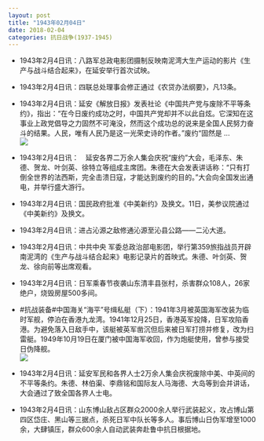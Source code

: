 ```yaml
---
layout: post
title: "1943年02月04日"
date: 2018-02-04
categories: 抗日战争(1937-1945)
---
```


<meta name="referrer" content="no-referrer" />

- 1943年2月4日讯：八路军总政电影团摄制反映南泥湾大生产运动的影片《生产与战斗结合起来》，在延安举行首次试映。 

- 1943年2月4日讯：四联总处理事会修正通过《农贷办法纲要》，凡13条。 

- 1943年2月4日讯：延安《解放日报》发表社论《中国共产党与废除不平等条约》，指出：“在今日废约成功之时，中国共产党却并不以此自炫。它深知在这事业上政党倡导之力固然不可淹没，然而这个成功总的说来是全国人民努力奋斗的结果。人民，唯有人民乃是这一光荣史诗的作者。”废约“固然是 ... <br/><img src="https://wx1.sinaimg.cn/large/aca367d8ly1fo4nz9w5rmj20c809zwej.jpg" />

- 1943年2月4日讯：　延安各界二万余人集会庆祝“废约”大会，毛泽东、朱德、贺龙、叶剑英、徐特立等组成主席团。朱德在大会发表讲话称：“只有打倒全世界的法西斯，完全击溃日寇，才能达到废约的目的。”大会向全国发出通电，并举行盛大游行。 

- 1943年2月4日讯：国民政府批准《中美新约》及换文。11日，美参议院通过《中美新约》及换文。 

- 1943年2月4日讯：进占沁源之敌修通沁源至沁县公路——二沁大道。 

- 1943年2月4日讯：中共中央 军委总政治部电影团，举行第359旅指战员开辟南泥湾的《生产与战斗结合起来》电影记录片的首映式。朱德、叶剑英、贺龙、徐向前等出席观看。 

- 1943年2月4日讯：日军乘春节夜袭山东清丰县张村，杀害群众108人，26家绝户，烧毁房屋500多间。 

- #抗战装备#中国海关“海平”号缉私艇（下）：1941年3月被英国海军改装为临时军舰，停泊在香港九龙湾。1941年12月25日，香港英军投降，日军攻陷香港。为避免落入日敌手中，该艇被英军凿沉但后来被日军打捞并修复，改为扫雷艇。1949年10月19日在厦门被中国海军收回，作为炮艇使用，曾参与接受日伪降舰。 <br/><img src="https://wx2.sinaimg.cn/large/aca367d8ly1fo46n7ju0yj20pg0hcn04.jpg" />

- 1943年2月4日讯：延安军民和各界人士2万余人集会庆祝废除中美、中英间的不平等条约。朱德、林伯渠、李鼎铭和国际友人马海德、大岛等到会并讲话，大会通过了致全国各界人士电。 

- 1943年2月4日讯：山东博山敌占区群众2000余人举行武装起义，攻占博山第四区岱庄、黑山等三据点，杀死日军中队长等多人。事后博山日伪军增至1000余，大肆镇压，群众600余人自动武装奔赴鲁中抗日根据地。 

